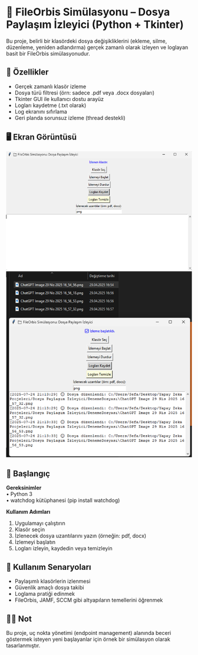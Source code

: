 # 📁 FileOrbis Simülasyonu – Dosya Paylaşım İzleyici (Python + Tkinter)

Bu proje, belirli bir klasördeki dosya değişikliklerini (ekleme, silme, düzenleme, yeniden adlandırma) gerçek zamanlı olarak izleyen ve loglayan basit bir FileOrbis simülasyonudur.

## 🎯 Özellikler

- Gerçek zamanlı klasör izleme
- Dosya türü filtresi (örn: sadece .pdf veya .docx dosyaları)
- Tkinter GUI ile kullanıcı dostu arayüz
- Logları kaydetme (.txt olarak)
- Log ekranını sıfırlama
- Geri planda sorunsuz izleme (thread destekli)

## 🖥️ Ekran Görüntüsü

![Uygulama Arayüzü](ss1.png)
![Uygulama Arayüzü](ss2.png)

## 🚀 Başlangıç

**Gereksinimler**  
• Python 3  
• watchdog kütüphanesi (pip install watchdog)

**Kullanım Adımları**  
1. Uygulamayı çalıştırın  
2. Klasör seçin  
3. İzlenecek dosya uzantılarını yazın (örneğin: pdf, docx)  
4. İzlemeyi başlatın  
5. Logları izleyin, kaydedin veya temizleyin

## 🧠 Kullanım Senaryoları

- Paylaşımlı klasörlerin izlenmesi  
- Güvenlik amaçlı dosya takibi  
- Loglama pratiği edinmek  
- FileOrbis, JAMF, SCCM gibi altyapıların temellerini öğrenmek

## 👨‍💻 Not

Bu proje, uç nokta yönetimi (endpoint management) alanında beceri göstermek isteyen yeni başlayanlar için örnek bir simülasyon olarak tasarlanmıştır.
